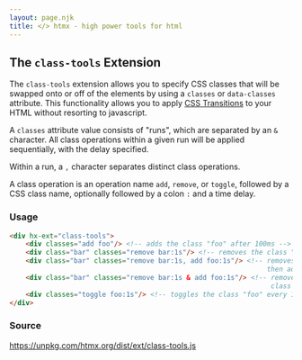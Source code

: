 ```yaml
---
layout: page.njk
title: </> htmx - high power tools for html
---
```


## The `class-tools` Extension

The `class-tools` extension  allows you to specify CSS classes that will be swapped onto or off of the elements by using
a `classes` or `data-classes` attribute.  This functionality allows you to apply 
[CSS Transitions](https://developer.mozilla.org/en-US/docs/Web/CSS/CSS_Transitions/Using_CSS_transitions)
to your HTML without resorting to javascript.

A `classes` attribute value consists of "runs", which are separated by an `&` character.  All
class operations within a given run will be applied sequentially, with the delay specified.

Within a run, a `,` character separates distinct class operations.

A class operation is an operation name `add`, `remove`, or `toggle`, followed by a CSS class name,
optionally followed by a colon `:` and a time delay.

### Usage

```html
<div hx-ext="class-tools">
    <div classes="add foo"/> <!-- adds the class "foo" after 100ms -->
    <div class="bar" classes="remove bar:1s"/> <!-- removes the class "bar" after 1s -->
    <div class="bar" classes="remove bar:1s, add foo:1s"/> <!-- removes the class "bar" after 1s
                                                                then adds the class "foo" 1s after that -->
    <div class="bar" classes="remove bar:1s & add foo:1s"/> <!-- removes the class "bar" and adds 
                                                                 class "foo" after 1s  -->
    <div classes="toggle foo:1s"/> <!-- toggles the class "foo" every 1s -->
</div> 
```

### Source

<https://unpkg.com/htmx.org/dist/ext/class-tools.js>
